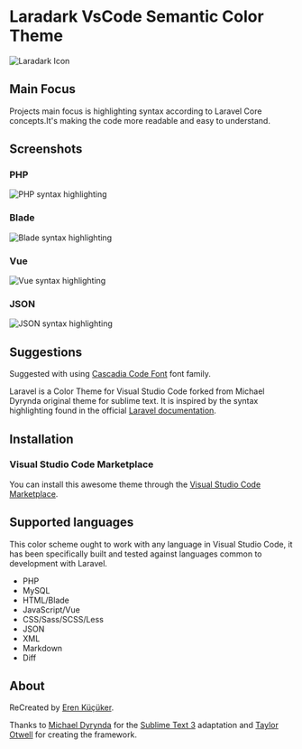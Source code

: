 # Laradark VsCode Semantic Color Theme

![Laradark Icon](https://github.com/erenkucukersoftware/vscode-laradark-laravel-theme/raw/main/icon.png)

## Main Focus
Projects main focus is highlighting syntax according to Laravel Core concepts.It's making  the code more readable and easy to understand.

## Screenshots

### PHP

![PHP syntax highlighting](https://github.com/erenkucukersoftware/vscode-laradark-laravel-theme/raw/main/screenshots/php.png)

### Blade

![Blade syntax highlighting](https://github.com/erenkucukersoftware/vscode-laradark-laravel-theme/raw/main/screenshots/blade.png)


### Vue

![Vue syntax highlighting](https://github.com/erenkucukersoftware/vscode-laradark-laravel-theme/raw/main/screenshots/vue.png)

### JSON

![JSON syntax highlighting](https://github.com/erenkucukersoftware/vscode-laradark-laravel-theme/raw/main/screenshots/json.png)



## Suggestions

Suggested with using [Cascadia Code Font](https://github.com/microsoft/cascadia-code) font family.

Laravel is a Color Theme for Visual Studio Code forked from Michael Dyrynda original theme for sublime text. It is inspired by the syntax highlighting found in the official [Laravel documentation](https://laravel.com/docs).

## Installation

### Visual Studio Code Marketplace

You can install this awesome theme through the [Visual Studio Code Marketplace](https://marketplace.visualstudio.com/items?itemName=erenkucukersoftware.laravel).


## Supported languages

This color scheme ought to work with any language in Visual Studio Code, it has been specifically built and tested against languages common to development with Laravel.

* PHP
* MySQL
* HTML/Blade
* JavaScript/Vue
* CSS/Sass/SCSS/Less
* JSON
* XML
* Markdown
* Diff

## About

ReCreated by [Eren Küçüker](https://twitter.com/yerenkucuker).

Thanks to [Michael Dyrynda](https://twitter.com/michaeldyrynda) for the [Sublime Text 3](https://github.com/michaeldyrynda/Laravel.tmTheme) adaptation and [Taylor Otwell](https://twitter.com/taylorotwell) for creating the framework.
